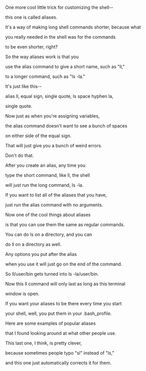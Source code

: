 One more cool little trick
for customizing the shell--

this one is called aliases.

It's a way of making long shell
commands shorter, because what

you really needed in the
shell was for the commands

to be even shorter, right?

So the way aliases
work is that you

use the alias command to give
a short name, such as "ll,"

to a longer command,
such as "ls -la."

It's just like this--

alias ll, equal sign, single
quote, ls space hyphen la,

single quote.

Now just as when you're
assigning variables,

the alias command doesn't
want to see a bunch of spaces

on either side of
the equal sign.

That will just give you
a bunch of weird errors.

Don't do that.

After you create an
alias, any time you

type the short command,
like ll, the shell

will just run the
long command, ls -la.

If you want to list all of
the aliases that you have,

just run the alias
command with no arguments.

Now one of the cool
things about aliases

is that you can use them the
same as regular commands.

You can do ls on a
directory, and you can

do ll on a directory as well.

Any options you
put after the alias

when you use it will just go
on the end of the command.

So ll/user/bin gets turned
into ls -la/user/bin.

Now this ll command will only
last as long as this terminal

window is open.

If you want your aliases to
be there every time you start

your shell, well, you put
them in your .bash_profile.

Here are some examples
of popular aliases

that I found looking around
at what other people use.

This last one, I think,
is pretty clever,

because sometimes people
typo "sl" instead of "ls,"

and this one just automatically
corrects it for them.
